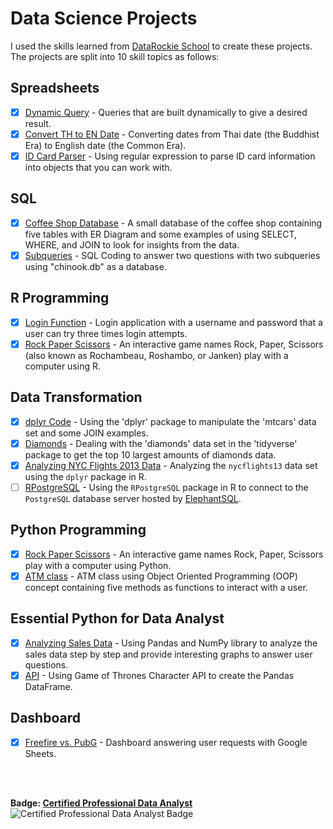 # Data Science Projects
I used the skills learned from [DataRockie School](https://bootcamp.datarockie.com/) to create these projects. The projects are split into 10 skill topics as follows:

## Spreadsheets
  - [x] [Dynamic Query](Spreadsheets/dynamic_query.png) -  Queries that are built dynamically to give a desired result.
  - [x] [Convert TH to EN Date](Spreadsheets/convert_date.png) - Converting dates from Thai date (the Buddhist Era) to English date (the Common Era).
  - [x] [ID Card Parser](Spreadsheets/regex.png) - Using regular expression to parse ID card information into objects that you can work with.
## SQL
  - [x] [Coffee Shop Database](https://replit.com/@NidkamolBoonyan/SQLProjects#coffee_shop/) - A small database of the coffee shop containing five tables with ER Diagram and some examples of using SELECT, WHERE, and JOIN to look for insights from the data.
  - [x] [Subqueries](https://replit.com/@NidkamolBoonyan/SQLProjects#subqueries/) - SQL Coding to answer two questions with two subqueries using "chinook.db" as a database.
## R Programming
  - [x] [Login Function](R/login_function.r) - Login application with a username and password that a user can try three times login attempts.
  - [x] [Rock Paper Scissors](R/rock_paper_scissors.r) - An interactive game names Rock, Paper, Scissors (also known as Rochambeau, Roshambo, or Janken) play with a computer using R.
## Data Transformation
  - [x] [dplyr Code](R/dplyr_mtcars.r) - Using the 'dplyr' package to manipulate the 'mtcars' data set and some JOIN examples.
  - [x] [Diamonds](R/diamonds.r) - Dealing with the 'diamonds' data set in the 'tidyverse' package to get the top 10 largest amounts of diamonds data.
  - [x] [Analyzing NYC Flights 2013 Data](R/analyzing_nycflights13.ipynb) - Analyzing the `nycflights13` data set using the `dplyr` package in R.
  - [ ] [RPostgreSQL](R/RPostgreSQL.ipynb) - Using the `RPostgreSQL` package in R to connect to the `PostgreSQL` database server hosted by [ElephantSQL](R/ElephantSQL_RPostgreSQL.png).
<!---## Data Visualization
  - [x] [small_chinook_dataviz.pdf](R/hw_dataviz.pdf) - Creating 5 charts to visualize the data queried from the `Chinook` database using the `ggplot2` package in R.
## Statistics
  - [x] [Titanic_Survival_Prediction.ipynb](R/Titanic_Logistic_Regression.ipynb) - Using the `titanic_train` dataset to predict the survival of Titanic passengers by logistic regression and the `stats` package in R.
  - [x] [A/B Testing with Cookie Cats](Stats/chi_squared_cookie_cats.png) - Using a chi-squared test to analyze the impact on player retention of the `Cookie Cats` mobile game in MS Excel.
## Machine Learning
  - [ ] [2-3 models using `caret`] --->
## Python Programming
  - [x] [Rock Paper Scissors](Python/rock_paper_scissors.ipynb) - An interactive game names Rock, Paper, Scissors play with a computer using Python.
  - [x] [ATM class](Python/atm_class.ipynb) - ATM class using Object Oriented Programming (OOP) concept containing five methods as functions to interact with a user.
## Essential Python for Data Analyst
  - [x] [Analyzing Sales Data](Python/analyzing_sales_data.ipynb) - Using Pandas and NumPy library to analyze the sales data step by step and provide interesting graphs to answer user questions.
  - [x] [API](Python/api.ipynb) - Using Game of Thrones Character API to create the Pandas DataFrame.
## Dashboard
  - [x] [Freefire vs. PubG](https://docs.google.com/spreadsheets/d/1JOeTRu1k1t10kQsc9QElX6sZ3smaWZKsgN8ACZn-xw8/edit?usp=sharing) - Dashboard answering user requests with Google Sheets.
<br>
<br>

**Badge: [Certified Professional Data Analyst](https://api.badgr.io/public/assertions/VqEtrARtTLyJLP7Qfv7Puw?identity__email=nidkamol.bo%40gmail.com)** <br>
![Certified Professional Data Analyst Badge](https://api.badgr.io/public/assertions/VqEtrARtTLyJLP7Qfv7Puw/image)
